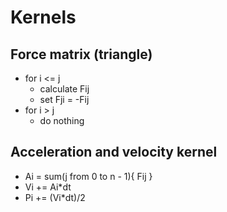 # Kernels
## Force matrix (triangle)
- for i <= j
    - calculate Fij
    - set Fji = -Fij
- for i > j
    - do nothing

## Acceleration and velocity kernel
- Ai = sum(j from 0 to n - 1){ Fij }
- Vi += Ai\*dt
- Pi += (Vi\*dt)/2
